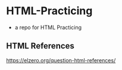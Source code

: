 # HTML-Practicing
- a repo for HTML Practicing

## HTML References
https://elzero.org/question-html-references/


